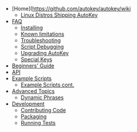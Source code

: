 * [Home](https://github.com/autokey/autokey/wiki
  * [Linux Distros Shipping AutoKey](https://github.com/autokey/autokey/wiki/Current-Linux-distributions-shipping-AutoKey)
* [FAQ](https://github.com/autokey/autokey/wiki/FAQ)
  * [Installing](https://github.com/autokey/autokey/wiki/Installing)
  * [Known limitations](https://github.com/autokey/autokey/wiki/Known-limitations)
  * [Troubleshooting](https://github.com/autokey/autokey/wiki/Troubleshooting)
  * [Script Debugging](https://github.com/autokey/autokey/wiki/Script-Debugging)
  * [Upgrading AutoKey](https://github.com/autokey/autokey/wiki/Upgrading-AutoKey)
  * [Special Keys](https://github.com/autokey/autokey/wiki/Special-Keys)
* [Beginners' Guide](https://github.com/autokey/autokey/wiki/Beginners-Guide)
* [API](https://github.com/autokey/autokey/wiki/API-Examples)
* [Example Scripts](https://github.com/autokey/autokey/wiki/Scripts---contributed-1)
  * [Example Scripts cont.](https://github.com/autokey/autokey/wiki/Scripts---samples)
* [Advanced Topics](https://github.com/autokey/autokey/wiki/Advanced-Topics)
  * [Dynamic Phrases](https://github.com/autokey/autokey/wiki/Dynamic-Phrases,-Using-Macros-as-placeholders-in-Phrases)
* [Development]()
  * [Contributing Code](https://github.com/autokey/autokey/wiki/Contributing-code)
  * [Packaging](https://github.com/autokey/autokey/wiki/Packaging)
  * [Running Tests](https://github.com/autokey/autokey/wiki/Running-Unit-Tests)